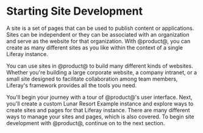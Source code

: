 # Starting Site Development [](id=starting-site-development)

A site is a set of pages that can be used to publish content or applications.
Sites can be independent or they can be associated with an organization and
serve as the website for that organization. With @product@, you can create as
many different sites as you like within the context of a single Liferay instance.

You can use sites in @product@ to build many different kinds of websites.
Whether you're building a large corporate website, a company intranet, or a
small site designed to facilitate collaboration among team members, Liferay's
framework provides all the tools you need.

You'll begin your journey with a tour of @product@'s user interface. Next,
you'll create a custom Lunar Resort Example instance and explore ways to create
sites and pages for that Liferay instance. There are many different ways to
manage your sites and pages, which is also covered. To begin site development
with @product@, continue on to the next section.
